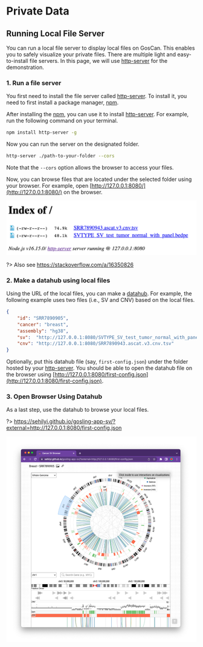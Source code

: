 # Private Data

## Running Local File Server

You can run a local file server to display local files on GosCan. This enables you to safely visualize your private files. There are multiple light and easy-to-install file servers. In this page, we will use [http-server](https://www.npmjs.com/package/http-server) for the demonstration.

### 1. Run a file server

You first need to install the file server called [http-server](https://www.npmjs.com/package/http-server). To install it, you need to first install a package manager, [npm](https://docs.npmjs.com/downloading-and-installing-node-js-and-npm#using-a-node-installer-to-install-node-js-and-npm).

After installing the [npm](https://docs.npmjs.com/downloading-and-installing-node-js-and-npm#using-a-node-installer-to-install-node-js-and-npm), you can use it to install [http-server](https://www.npmjs.com/package/http-server). For example, run the following command on your terminal.

```sh
npm install http-server -g
```

Now you can run the server on the designated folder.

```sh
http-server ./path-to-your-folder --cors
```

Note that the `--cors` option allows the browser to access your files.

Now, you can browse files that are located under the selected folder using your browser. For example, open [http://127.0.0.1:8080/](http://127.0.0.1:8080/) on the browser.

![server](assets/private-data-local-server.png ':class=image')

?> Also see https://stackoverflow.com/a/16350826

### 2. Make a datahub using local files

Using the URL of the local files, you can make a [datahub](datahub.md). For example, the following example uses two files (i.e., SV and CNV) based on the local files.

```json
{
	"id": "SRR7890905",
    "cancer": "breast",
    "assembly": "hg38",
    "sv":  "http://127.0.0.1:8080/SVTYPE_SV_test_tumor_normal_with_panel.bedpe",
	"cnv": "http://127.0.0.1:8080/SRR7890943.ascat.v3.cnv.tsv"
}
```

Optionally, put this datahub file (say, `first-config.json`) under the folder hosted by your [http-server](https://www.npmjs.com/package/http-server). You should be able to open the datahub file on the browser using [http://127.0.0.1:8080/first-config.json](http://127.0.0.1:8080/first-config.json).

### 3. Open Browser Using Datahub

As a last step, use the datahub to browse your local files.

?> https://sehilyi.github.io/gosling-app-sv/?external=http://127.0.0.1:8080/first-config.json

![browser](assets/private-data-browser.png ':class=image')